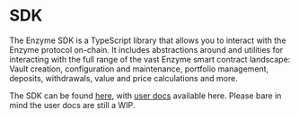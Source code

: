 # SDK

The Enzyme SDK is a TypeScript library that allows you to interact with the Enzyme protocol on-chain. It includes abstractions around and utilities for interacting with the full range of the vast Enzyme smart contract landscape: Vault creation, configuration and maintenance, portfolio management, deposits, withdrawals, value and price calculations and more.

The SDK can be found [here](https://github.com/enzymefinance/sdk), with [user docs](https://enzymefinance.github.io/sdk/overview/) available here. Please bare in mind the user docs are still a WIP.&#x20;

